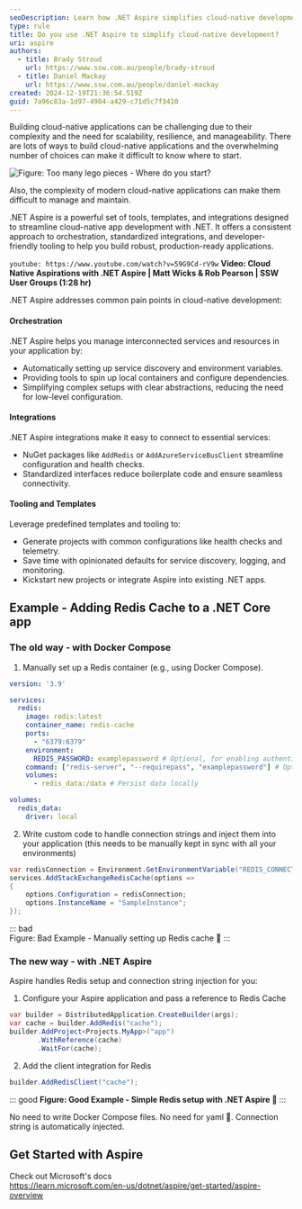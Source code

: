 ```yaml
---
seoDescription: Learn how .NET Aspire simplifies cloud-native development with orchestration, integrations, and tooling.
type: rule
title: Do you use .NET Aspire to simplify cloud-native development?
uri: aspire
authors:
  - title: Brady Stroud
    url: https://www.ssw.com.au/people/brady-stroud
  - title: Daniel Mackay
    url: https://www.ssw.com.au/people/daniel-mackay
created: 2024-12-19T21:36:54.519Z
guid: 7a96c83a-1d97-4904-a429-c71d5c7f3410
---
```


Building cloud-native applications can be challenging due to their complexity and the need for scalability, resilience, and manageability.
There are lots of ways to build cloud-native applications and the overwhelming number of choices can make it difficult to know where to start.

![Figure: Too many lego pieces - Where do you start?](too-complex-aspire.png)

Also, the complexity of modern cloud-native applications can make them difficult to manage and maintain.

.NET Aspire is a powerful set of tools, templates, and integrations designed to streamline cloud-native app development with .NET. It offers a consistent approach to orchestration, standardized integrations, and developer-friendly tooling to help you build robust, production-ready applications.

`youtube: https://www.youtube.com/watch?v=59G9Cd-rV9w`
**Video: Cloud Native Aspirations with .NET Aspire | Matt Wicks & Rob Pearson | SSW User Groups (1:28 hr)**

<!--endintro-->

.NET Aspire addresses common pain points in cloud-native development:

#### Orchestration

.NET Aspire helps you manage interconnected services and resources in your application by:

* Automatically setting up service discovery and environment variables.
* Providing tools to spin up local containers and configure dependencies.
* Simplifying complex setups with clear abstractions, reducing the need for low-level configuration.

#### Integrations

.NET Aspire integrations make it easy to connect to essential services:

* NuGet packages like `AddRedis` or `AddAzureServiceBusClient` streamline configuration and health checks.
* Standardized interfaces reduce boilerplate code and ensure seamless connectivity.

#### Tooling and Templates

Leverage predefined templates and tooling to:

* Generate projects with common configurations like health checks and telemetry.
* Save time with opinionated defaults for service discovery, logging, and monitoring.
* Kickstart new projects or integrate Aspire into existing .NET apps.

## Example - Adding Redis Cache to a .NET Core app

### The old way - with Docker Compose

1. Manually set up a Redis container (e.g., using Docker Compose).

```yaml
version: '3.9'

services:
  redis:
    image: redis:latest
    container_name: redis-cache
    ports:
      - "6379:6379"
    environment:
      REDIS_PASSWORD: examplepassword # Optional, for enabling authentication
    command: ["redis-server", "--requirepass", "examplepassword"] # Optional, for setting up a password
    volumes:
      - redis_data:/data # Persist data locally

volumes:
  redis_data:
    driver: local
```

2. Write custom code to handle connection strings and inject them into your application (this needs to be manually kept in sync with all your environments)

```csharp
var redisConnection = Environment.GetEnvironmentVariable("REDIS_CONNECTION_STRING") ?? "localhost:6379";
services.AddStackExchangeRedisCache(options =>
{
    options.Configuration = redisConnection;
    options.InstanceName = "SampleInstance";
});
```

::: bad  
Figure: Bad Example - Manually setting up Redis cache 🥱
:::

### The new way - with .NET Aspire

Aspire handles Redis setup and connection string injection for you:

1. Configure your Aspire application and pass a reference to Redis Cache

```csharp
var builder = DistributedApplication.CreateBuilder(args);
var cache = builder.AddRedis("cache");
builder.AddProject<Projects.MyApp>("app")
       .WithReference(cache)
       .WaitFor(cache);
```

2. Add the client integration for Redis

```cs
builder.AddRedisClient("cache");
```

::: good
**Figure: Good Example - Simple Redis setup with .NET Aspire 🚀**
:::

No need to write Docker Compose files.
No need for yaml 🤮.
Connection string is automatically injected.

## Get Started with Aspire

Check out Microsoft's docs  
<https://learn.microsoft.com/en-us/dotnet/aspire/get-started/aspire-overview>
